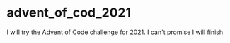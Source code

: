 # advent_of_cod_2021
I will try the Advent of Code challenge for 2021. I can't promise I will finish
